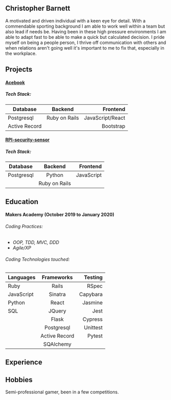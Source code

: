 ## Christopher Barnett

A motivated and driven individual with a keen eye for detail. With a commendable sporting background I am able to work well within a team but also lead if needs be. Having been in these high pressure environments I am able to adapt fast to be able to make a quick but calculated decision. I pride myself on being a people person, I thrive off communication with others and when relations aren't going well it's important to me to fix that, especially in the workplace.

<!-- ## Skills - TBC from Github as you go along

Consider skills relevent to software development. Then consider your best skills. Pick 2-4 skills and write a short descriptive paragraph for each one. You should demonstrate how capable you are at this skill with examples.

#### This Skill

- Experience
- Achievements
- Evidence

#### Another Skill

Descriptive paragraph of how capable you are at this skill and, if relevant, how it has developed.

- I achieved A during my work at B (job, or otherwise)
- I contributed to the growth of X while doing Y (job, or otherwise)
- I built this, made this, broke this, fixed this, etc.
- A link to some on-line evidence (blogs, videos, articles, etc.) -->

## Projects

#### [Acebook](https://github.com/eliseaston/acebook--LETTA)
##### Tech Stack:

| Database | Backend | Frontend |
| -------- | :-------: | --------: |
| Postgresql | Ruby on Rails | JavaScript/React |
| Active Record | | Bootstrap |

#### [RPI-security-sensor](https://github.com/SHUBV92/RPI-security-sensor)
##### Tech Stack:

| Database | Backend | Frontend |
| -------- | :-------: | --------: |
| Postgresql | Python | JavaScript |
| | Ruby on Rails | |

## Education

#### Makers Academy (October 2019 to January 2020)

###### Coding Practices:
- *OOP, TDD, MVC, DDD*
- *Agile/XP*

###### Coding Technologies touched:
|  Languages  |  Frameworks  |  Testing  |
| ----------- | :-----------:  | ---------: |
| Ruby | Rails | RSpec |
| JavaScript | Sinatra | Capybara |
| Python | React | Jasmine |
| SQL | JQuery | Jest |
| | Flask | Cypress |
| | Postgresql | Unittest |
| | Active Record | Pytest|
| | SQAlchemy | |

## Experience



## Hobbies

Semi-professional gamer, been in a few competitions.
